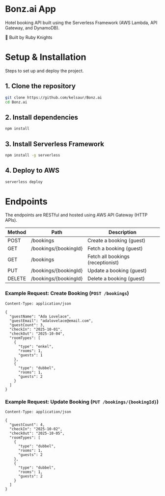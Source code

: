 # Bonz.ai App

Hotel booking API built using the Serverless Framework (AWS Lambda, API Gateway, and DynamoDB).

👥 Built by Ruby Knights

# Setup & Installation

Steps to set up and deploy the project.

## 1. Clone the repository

```bash
git clone https://github.com/kelsaur/Bonz.ai
cd Bonz.ai
```

## 2. Install dependencies

```bash
npm install
```

## 3. Install Serverless Framework

```bash
npm install -g serverless
```

## 4. Deploy to AWS

```bash
serverless deploy
```

# Endpoints

The endpoints are RESTful and hosted using AWS API Gateway (HTTP APIs).

| Method | Path                  | Description                       |
| ------ | --------------------- | --------------------------------- |
| POST   | /bookings             | Create a booking (guest)          |
| GET    | /bookings/{bookingId} | Fetch a booking (guest)           |
| GET    | /bookings             | Fetch all bookings (receptionist) |
| PUT    | /bookings/{bookingId} | Update a booking (guest)          |
| DELETE | /bookings/{bookingId} | Delete a booking (guest)          |

### Example Request: Create Booking (`POST /bookings`)

```
Content-Type: application/json

{
  "guestName": "Ada Lovelace",
  "guestEmail": "adalovelace@email.com",
  "guestCount": 3,
  "checkIn": "2025-10-01",
  "checkOut": "2025-10-04",
  "roomTypes": [
    {
      "type": "enkel",
      "rooms": 1,
      "guests": 1
    },
    {
      "type": "dubbel",
      "rooms": 1,
      "guests": 2
    }
  ]
}
```

### Example Request: Update Booking (`PUT /bookings/{bookingId}`)

```
Content-Type: application/json

{
  "guestCount": 4,
  "checkIn": "2025-10-02",
  "checkOut": "2025-10-05",
  "roomTypes": [
    {
      "type": "dubbel",
      "rooms": 1,
      "guests": 2
    },
    {
      "type": "dubbel",
      "rooms": 1,
      "guests": 2
    }
  ]
}
```
